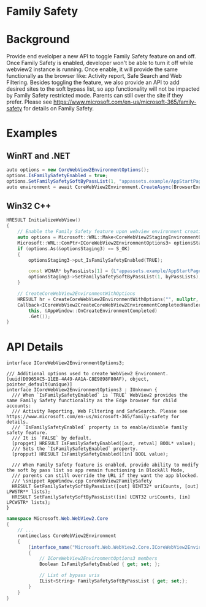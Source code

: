 Family Safety
===

# Background
Provide end evelolper a new API to toggle Family Safety feature on and off. Once Family Safety is enabled, developer won't be able to turn it off while webview2 instance is running. Once enable, it will provide the same functionally as the browser like: Activity report, Safe Search and Web Filtering. Besides toggling the feature, we also provide an API to add desired sites to the soft bypass list, so app functionality will not be impacted by Family Safety restricted mode. Parents can still over the site if they prefer.
Please see https://www.microsoft.com/en-us/microsoft-365/family-safety for details on Family Safety. 

# Examples
## WinRT and .NET   
```c#
auto options = new CoreWebView2EnvironmentOptions();
options.IsFamilySafetyEnabled = true;
options.SetFamilySafetySoftByPassList(1, "appassets.example/AppStartPage.html");
auto environment = await CoreWebView2Environment.CreateAsync(BrowserExecutableFolder, UserDataFolder, options);
```
## Win32 C++
```cpp
HRESULT InitializeWebView()
{
    // Enable the Family Safety feature upon webview environment creation complete
    auto options = Microsoft::WRL::Make<CoreWebView2StagingEnvironmentOptions>();
    Microsoft::WRL::ComPtr<ICoreWebView2EnvironmentOptions3> optionsStaging3;
    if (options.As(&optionsStaging3) == S_OK)
    {
        optionsStaging3->put_IsFamilySafetyEnabled(TRUE);

        const WCHAR* byPassLists[1] = {L"appassets.example/AppStartPage.html"};
        optionsStaging3->SetFamilySafetySoftByPassList(1, byPassLists);
    }

    // CreateCoreWebView2EnvironmentWithOptions
    HRESULT hr = CreateCoreWebView2EnvironmentWithOptions("", nullptr, options.Get(),
    Callback<ICoreWebView2CreateCoreWebView2EnvironmentCompletedHandler>(
        this, &AppWindow::OnCreateEnvironmentCompleted)
        .Get());
}
```

# API Details    
```
interface ICoreWebView2EnvironmentOptions3;

/// Additional options used to create WebView2 Environment.
[uuid(D0965AC5-11EB-4A49-AA1A-C8E9898F80AF), object, pointer_default(unique)]
interface ICoreWebView2EnvironmentOptions3 : IUnknown {
  /// When `IsFamilySafetyEnabled` is `TRUE` WebView2 provides the same Family Safety functionality as the Edge browser for child accounts:
  /// Activity Reporting, Web Filtering and SafeSearch. Please see https://www.microsoft.com/en-us/microsoft-365/family-safety for details.
  /// `IsFamilySafetyEnabled` property is to enable/disable family safety feature.
  /// It is `FALSE` by default.
  [propget] HRESULT IsFamilySafetyEnabled([out, retval] BOOL* value);
  /// Sets the `IsFamilySafetyEnabled` property.
  [propput] HRESULT IsFamilySafetyEnabled([in] BOOL value);

  /// When Family Safety feature is enabled, provide ability to modify the soft by pass list so app remain functioning in BlockAll Mode,
  /// parents can still override the URL if they want the app blocked.
  /// \snippet AppWindow.cpp CoreWebView2FamilySafety
  HRESULT GetFamilySafetySoftByPassList([out] UINT32* uriCounts, [out] LPWSTR** lists);
  HRESULT SetFamilySafetySoftByPassList([in] UINT32 uriCounts, [in] LPCWSTR* lists);
}
```

```c# (but really MIDL3)
namespace Microsoft.Web.WebView2.Core
{
    // ...
    runtimeclass CoreWebView2Environment
    {
        [interface_name("Microsoft.Web.WebView2.Core.ICoreWebView2EnvironmentOptions3")]
        {
            // ICoreWebView2EnvironmentOptions3 members
            Boolean IsFamilySafetyEnabled { get; set; };

            // List of bypass uris
            IList<String> FamilySafetySoftByPassList { get; set;};
        }
    }
}
```

